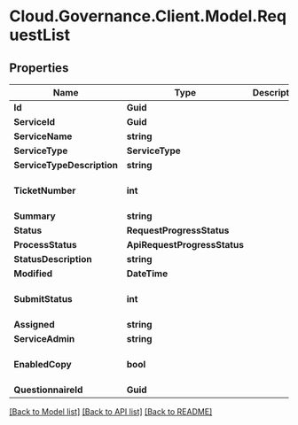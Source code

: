 # Cloud.Governance.Client.Model.RequestList
## Properties

Name | Type | Description | Notes
------------ | ------------- | ------------- | -------------
**Id** | **Guid** |  | [optional] 
**ServiceId** | **Guid** |  | [optional] 
**ServiceName** | **string** |  | [optional] 
**ServiceType** | **ServiceType** |  | [optional] 
**ServiceTypeDescription** | **string** |  | [optional] 
**TicketNumber** | **int** |  | [optional] [default to 0]
**Summary** | **string** |  | [optional] 
**Status** | **RequestProgressStatus** |  | [optional] 
**ProcessStatus** | **ApiRequestProgressStatus** |  | [optional] 
**StatusDescription** | **string** |  | [optional] 
**Modified** | **DateTime** |  | [optional] 
**SubmitStatus** | **int** |  | [optional] [default to 0]
**Assigned** | **string** |  | [optional] 
**ServiceAdmin** | **string** |  | [optional] 
**EnabledCopy** | **bool** |  | [optional] [default to false]
**QuestionnaireId** | **Guid** |  | [optional] 

[[Back to Model list]](../README.md#documentation-for-models) [[Back to API list]](../README.md#documentation-for-api-endpoints) [[Back to README]](../README.md)

